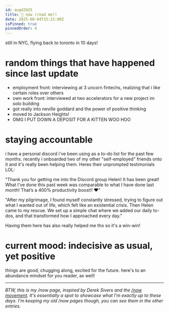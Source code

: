 ```yaml
---
id: aug42025
title: 🍊 now (read me!)
date: 2025-08-04T15:21:00Z
isPinned: true
pinnedOrder: 4
---
```


still in NYC, flying back to toronto in 10 days! 

# random things that have happened since last update 
- employment front: interviewing at 3 uncorn fintechs, realizing that i like certain roles over others 
- own work front: interviewed at two accelerators for a new project im solo building 
- got really into neville goddard and the power of positive thinking 
- moved to Jackson Heights! 
- OMG I PUT DOWN A DEPOSIT FOR A KITTEN WOO HOO 

# staying accountable
i have a personal discord i've been using as a to-do list for the past few months. recently i onboarded two of my other "self-employed" friends onto it and it's really been helping them. Heres their unprompted testimonials LOL: 

"Thank you for getting me into the Discord group Helen! It has been great! What I've done this past week was comparable to what I have done last month! That’s a 400% productivity boost!! ♥️"

"After my pilgrimage, I found myself constantly stressed, trying to figure out what I wanted out of life, which felt like an existential crisis. Then Helen came to my rescue. We set up a simple chat where we added our daily to-dos, and that transformed how I approached every day."

Having them here has also really helped me tho so it's a win-win! 

# current mood: indecisive as usual, yet positive 
things are good, chugging along, excited for the future. here's to an abundance mindset for you reader, as well! 

---
*BTW, this is my /now page, inspired by Derek Sivers and the [/now movement](https://nownownow.com/about). It's essentially a spot to showcase what I'm exactly up to these days. I'm keeping my old /now pages though, you can see them in the other entries.*